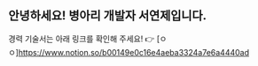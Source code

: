 ## 안녕하세요! 병아리 개발자 서연제입니다.

경력 기술서는 아래 링크를 확인해 주세요!
👉 [ㅇㅇ]https://www.notion.so/b00149e0c16e4aeba3324a7e6a4440ad
